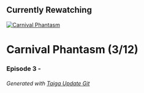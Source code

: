 ﻿
## Currently Rewatching

[![Carnival Phantasm](https://s4.anilist.co/file/anilistcdn/media/anime/cover/medium/bx10012-MNLVctKXaIAf.jpg)](https://anilist.co/anime/10012)

# Carnival Phantasm (3/12)

### Episode 3 - 

###### *Generated with [Taiga Update Git](https://github.com/nike4613/taiga-update-git)*
